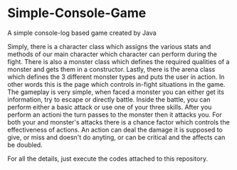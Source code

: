 # Simple-Console-Game
A simple console-log based game created by Java

Simply, there is a character class which assigns the various stats and methods of our main character which character can perform during the fight. 
There is also a monster class which defines the required qualities of a monster and gets them in a constructor.
Lastly, there is the arena class which defines the 3 different monster types and puts the user in action. In other words this is the page which controls in-fight situations in the game.
The gameplay is very simple, when faced a monster you can either get its information, try to escape or directly battle. Inside the battle, you can perform either a basic attack or use one of your three skills. After you perform an actioni the turn passes to the monster then it attacks you. For both your and monster's attacks there is a chance factor which controls the effectiveness of actions. An action can deal the damage it is supposed to give, or miss and doesn't do anyting, or can be critical and the affects can be doubled.

For all the details, just execute the codes attached to this repository.
